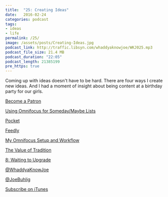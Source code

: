 ```yaml
---
title:  "25: Creating Ideas"
date:   2016-02-24
categories: podcast
tags:
- ideas
- life
permalink: /25/
image: /assets/posts/Creating-Ideas.jpg
podcast_link: http://traffic.libsyn.com/whaddyaknowjoe/WKJ025.mp3
podcast_file_size: 21.4 MB
podcast_duration: "22:05"
podcast_length: 21385199
pre_https: true
---
```

Coming up with ideas doesn't have to be hard. There are four ways I create new ideas. And I had a moment of insight about being content at a birthday party for our girls.
<!--more-->

[Become a Patron](http://joebuhlig.com/patron/)

[Using Omnifocus for Someday/Maybe Lists](http://joebuhlig.com/using-omnifocus-for-somedaymaybe-lists/)

[Pocket](https://getpocket.com/)

[Feedly](http://feedly.com)

[My Omnifocus Setup and Workflow](http://joebuhlig.com/omnifocus-setup-workflow/)

[The Value of Tradition](http://joebuhlig.com/the-value-of-tradition/)

[8: Waiting to Upgrade](http://joebuhlig.com/8/)

[@WhaddyaKnowJoe](https://twitter.com/whaddyaknowjoe)

[@JoeBuhlig](https://twitter.com/JoeBuhlig)

[Subscribe on iTunes](https://itunes.apple.com/us/podcast/whaddya-know-joe/id1035426948)